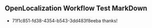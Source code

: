 ## OpenLocalization Workflow Test MarkDown
* 71f1c851-fd38-4354-b543-3dd483f8eeba thanks!

<!--HONumber=Aug16_HO2-->


